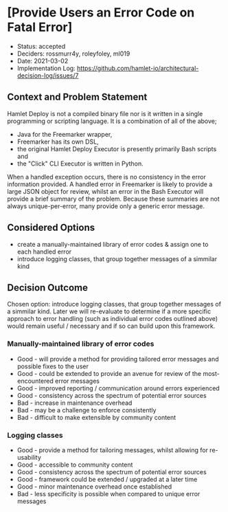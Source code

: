 # [Provide Users an Error Code on Fatal Error]

* Status: accepted
* Deciders: rossmurr4y, roleyfoley, ml019
* Date: 2021-03-02
* Implementation Log: https://github.com/hamlet-io/architectural-decision-log/issues/7

## Context and Problem Statement

Hamlet Deploy is not a compiled binary file nor is it written in a single programming or scripting language. It is a combination of all of the above; 
 * Java for the Freemarker wrapper, 
 * Freemarker has its own DSL, 
 * the original Hamlet Deploy Executor is presently primarily Bash scripts and 
 * the "Click" CLI Executor is written in Python. 
 
When a handled exception occurs, there is no consistency in the error information provided. A handled error in Freemarker is likely to provide a large JSON object for review, whilst an error in the Bash Executor will provide a brief summary of the problem. Because these summaries are not always unique-per-error, many provide only a generic error message. 


## Considered Options

* create a manually-maintained library of error codes & assign one to each handled error
* introduce logging classes, that group together messages of a simmilar kind

## Decision Outcome

Chosen option: introduce logging classes, that group together messages of a simmilar kind. Later we will re-evaluate to determine if a more specific approach to error handling (such as individual error codes outlined above) would remain useful / necessary and if so can build upon this framework.


### Manually-maintained library of error codes

* Good - will provide a method for providing tailored error messages and possible fixes to the user
* Good - could be extended to provide an avenue for review of the most-encountered error messages
* Good - improved reporting / communication around errors experienced
* Good - consistency across the spectrum of potential error sources
* Bad - increase in maintenance overhead
* Bad - may be a challenge to enforce consistently
* Bad - difficult to make extensible by community content


### Logging classes

* Good - provide a method for tailoring messages, whilst allowing for re-usability
* Good - accessible to community content
* Good - consistency across the spectrum of potential error sources
* Good - framework could be extended / upgraded at a later time
* Good - minor maintenance overhead once established
* Bad - less specificity is possible when compared to unique error messages

